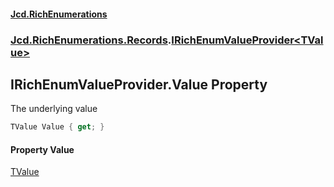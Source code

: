#### [Jcd.RichEnumerations](index.md 'index')

### [Jcd.RichEnumerations.Records](Jcd.RichEnumerations.Records.md 'Jcd.RichEnumerations.Records').[IRichEnumValueProvider&lt;TValue&gt;](Jcd.RichEnumerations.Records.IRichEnumValueProvider_TValue_.md 'Jcd.RichEnumerations.Records.IRichEnumValueProvider<TValue>')

## IRichEnumValueProvider<TValue>.Value Property

The underlying value

```csharp
TValue Value { get; }
```

#### Property Value

[TValue](Jcd.RichEnumerations.Records.IRichEnumValueProvider_TValue_.md#Jcd.RichEnumerations.Records.IRichEnumValueProvider_TValue_.TValue 'Jcd.RichEnumerations.Records.IRichEnumValueProvider<TValue>.TValue')